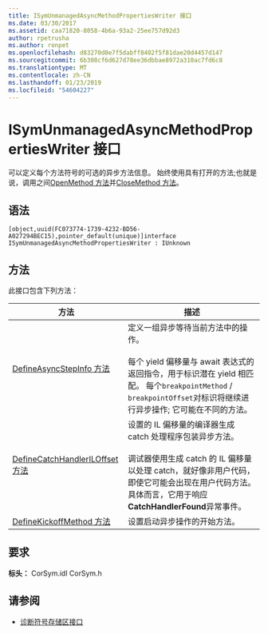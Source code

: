 ```yaml
---
title: ISymUnmanagedAsyncMethodPropertiesWriter 接口
ms.date: 03/30/2017
ms.assetid: caa71820-8058-4b6a-93a2-25ee757d92d3
author: rpetrusha
ms.author: ronpet
ms.openlocfilehash: d83270d0e7f5dabff8402f5f81dae20d4457d147
ms.sourcegitcommit: 6b308cf6d627d78ee36dbbae8972a310ac7fd6c8
ms.translationtype: MT
ms.contentlocale: zh-CN
ms.lasthandoff: 01/23/2019
ms.locfileid: "54604227"
---
```

# <a name="isymunmanagedasyncmethodpropertieswriter-interface"></a>ISymUnmanagedAsyncMethodPropertiesWriter 接口
可以定义每个方法符号的可选的异步方法信息。 始终使用具有打开的方法;也就是说，调用之间[OpenMethod 方法](../../../../docs/framework/unmanaged-api/diagnostics/isymunmanagedwriter-openmethod-method.md)并[CloseMethod 方法](../../../../docs/framework/unmanaged-api/diagnostics/isymunmanagedwriter-closemethod-method.md)。  
  
## <a name="syntax"></a>语法  
  
```idl  
[object,uuid(FC073774-1739-4232-BD56-A027294BEC15),pointer_default(unique)]interface ISymUnmanagedAsyncMethodPropertiesWriter : IUnknown  
```  
  
## <a name="methods"></a>方法  
 此接口包含下列方法：  
  
|方法|描述|  
|------------|-----------------|  
|[DefineAsyncStepInfo 方法](../../../../docs/framework/unmanaged-api/diagnostics/isymunmanagedasyncmethodpropertieswriter-defineasyncstepinfo-method.md)|定义一组异步等待当前方法中的操作。<br /><br /> 每个 yield 偏移量与 await 表达式的返回指令，用于标识潜在 yield 相匹配。 每个`breakpointMethod` / `breakpointOffset`对标识将继续进行异步操作; 它可能在不同的方法。|  
|[DefineCatchHandlerILOffset 方法](../../../../docs/framework/unmanaged-api/diagnostics/isymunmanagedasyncmethodpropertieswriter-definecatchhandleriloffset-method.md)|设置的 IL 偏移量的编译器生成 catch 处理程序包装异步方法。<br /><br /> 调试器使用生成 catch 的 IL 偏移量以处理 catch，就好像非用户代码，即使它可能会出现在用户代码方法。 具体而言，它用于响应**CatchHandlerFound**异常事件。|  
|[DefineKickoffMethod 方法](../../../../docs/framework/unmanaged-api/diagnostics/isymunmanagedasyncmethodpropertieswriter-definekickoffmethod-method.md)|设置启动异步操作的开始方法。|  
  
## <a name="requirements"></a>要求  
 **标头：** CorSym.idl CorSym.h  
  
## <a name="see-also"></a>请参阅
- [诊断符号存储区接口](../../../../docs/framework/unmanaged-api/diagnostics/diagnostics-symbol-store-interfaces.md)
